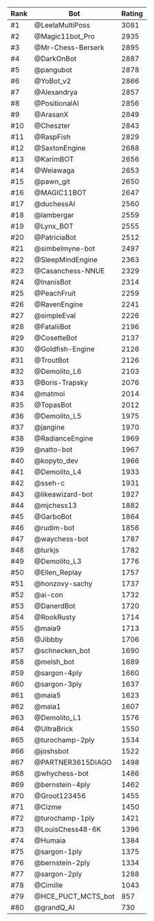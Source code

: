 Rank|Bot|Rating
---|---|---
#1|@LeelaMultiPoss|3081
#2|@Magic11bot_Pro|2935
#3|@Mr-Chess-Berserk|2895
#4|@DarkOnBot|2887
#5|@pangubot|2878
#6|@YoBot_v2|2866
#7|@Alexandrya|2857
#8|@PositionalAI|2856
#9|@ArasanX|2849
#10|@Cheszter|2843
#11|@RaspFish|2829
#12|@SaxtonEngine|2688
#13|@KarimBOT|2656
#14|@Weiawaga|2653
#15|@pawn_git|2650
#16|@MAGIC11BOT|2647
#17|@duchessAI|2560
#18|@lambergar|2559
#19|@Lynx_BOT|2555
#20|@PatriciaBot|2512
#21|@simbelmyne-bot|2497
#22|@SleepMindEngine|2363
#23|@Casanchess-NNUE|2329
#24|@InanisBot|2314
#25|@PeachFruit|2259
#26|@RavenEngine|2241
#27|@simpleEval|2226
#28|@FataliiBot|2196
#29|@CosetteBot|2137
#30|@Goldfish-Engine|2126
#31|@TroutBot|2126
#32|@Demolito_L6|2103
#33|@Boris-Trapsky|2076
#34|@matmoi|2014
#35|@TopasBot|2012
#36|@Demolito_L5|1975
#37|@jangine|1970
#38|@RadianceEngine|1969
#39|@natto-bot|1967
#40|@kopyto_dev|1966
#41|@Demolito_L4|1933
#42|@sseh-c|1931
#43|@likeawizard-bot|1927
#44|@mjchess13|1882
#45|@GarboBot|1864
#46|@rudim-bot|1856
#47|@waychess-bot|1787
#48|@turkjs|1782
#49|@Demolito_L3|1776
#50|@Ellen_Replay|1757
#51|@honzovy-sachy|1737
#52|@ai-con|1732
#53|@DanerdBot|1720
#54|@RookRusty|1714
#55|@maia9|1713
#56|@Jibbby|1706
#57|@schnecken_bot|1690
#58|@melsh_bot|1689
#59|@sargon-4ply|1660
#60|@sargon-3ply|1637
#61|@maia5|1623
#62|@maia1|1607
#63|@Demolito_L1|1576
#64|@UltraBrick|1550
#65|@turochamp-2ply|1534
#66|@joshsbot|1522
#67|@PARTNER3615DIAGO|1498
#68|@whychess-bot|1486
#69|@bernstein-4ply|1462
#70|@Groot123456|1455
#71|@Cizme|1450
#72|@turochamp-1ply|1421
#73|@LouisChess48-6K|1396
#74|@Humaia|1384
#75|@sargon-1ply|1375
#76|@bernstein-2ply|1334
#77|@sargon-2ply|1288
#78|@Cimille|1043
#79|@HCE_PUCT_MCTS_bot|857
#80|@grandQ_AI|730
